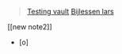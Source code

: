 > [Testing vault](obsidian://open?vault=pane%20relief%20testing&file=Untitled) 
> [Bijlessen lars](obsidian://open?vault=Bijlessen%20Lars&file=middelloodlijn%20en%20bissectrice)
> 
[[new note2]]

- [o] 